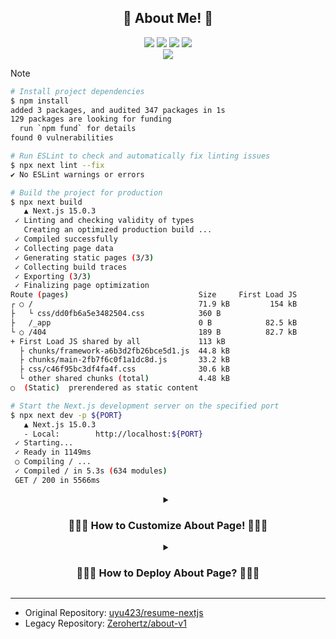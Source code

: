 <div align="center">
    <h2>🎉 About Me! 🎉</h2>
    <img src="https://shields.io/badge/React-18-61DAFB?logo=react&style=for-the-badge&logoColor=61DAFB"/> <img src="https://img.shields.io/badge/Next.js-15-000000?style=for-the-badge&logo=nextdotjs&logoColor=000000"/> <img src="https://img.shields.io/badge/Sass-1.77-CC6699?style=for-the-badge&logo=sass&logoColor=CC6699"/> <img src="https://img.shields.io/badge/Bootstrap-5-7952B3?style=for-the-badge&logo=bootstrap&logoColor=7952B3"/>
    <br/>
    <a href="https://github.com/Zerohertz/about/actions/workflows/nextjs.yml">
        <img src="https://github.com/Zerohertz/about/actions/workflows/nextjs.yml/badge.svg"/>
    </a>
</div>

> [!NOTE]
>
> ```bash
> # Install project dependencies
> $ npm install
> added 3 packages, and audited 347 packages in 1s
> 129 packages are looking for funding
>   run `npm fund` for details
> found 0 vulnerabilities
>
> # Run ESLint to check and automatically fix linting issues
> $ npx next lint --fix
> ✔ No ESLint warnings or errors
>
> # Build the project for production
> $ npx next build
>    ▲ Next.js 15.0.3
>  ✓ Linting and checking validity of types
>    Creating an optimized production build ...
>  ✓ Compiled successfully
>  ✓ Collecting page data
>  ✓ Generating static pages (3/3)
>  ✓ Collecting build traces
>  ✓ Exporting (3/3)
>  ✓ Finalizing page optimization
> Route (pages)                             Size     First Load JS
> ┌ ○ /                                     71.9 kB         154 kB
> ├   └ css/dd0fb6a5e3482504.css            360 B
> ├   /_app                                 0 B            82.5 kB
> └ ○ /404                                  189 B          82.7 kB
> + First Load JS shared by all             113 kB
>   ├ chunks/framework-a6b3d2fb26bce5d1.js  44.8 kB
>   ├ chunks/main-2fb7f6c0f1a1dc8d.js       33.2 kB
>   ├ css/c46f95bc3df4fa4f.css              30.6 kB
>   └ other shared chunks (total)           4.48 kB
> ○  (Static)  prerendered as static content
>
> # Start the Next.js development server on the specified port
> $ npx next dev -p ${PORT}
>    ▲ Next.js 15.0.3
>    - Local:        http://localhost:${PORT}
>  ✓ Starting...
>  ✓ Ready in 1149ms
>  ○ Compiling / ...
>  ✓ Compiled / in 5.3s (634 modules)
>  GET / 200 in 5566ms
> ```

<details>
<summary align="center">
<h3>
🧑🏻‍🎨 How to Customize About Page! 🧑🏻‍🎨
</h3>
</summary>

<h4 align="center">Theme</h4>

> To change the primary colors, adjust the values in the following file:
> <https://github.com/Zerohertz/about/blob/89283eb6e61598a36cf36debe99d89c3f611a35e/src/styles/_colors.scss#L3-L6>

<!-- prettier-ignore -->
> Update the font settings in the following files:<br/>
> [`src/assets/fonts`](https://github.com/Zerohertz/about/tree/main/src/assets/fonts)
> <https://github.com/Zerohertz/about/blob/89283eb6e61598a36cf36debe99d89c3f611a35e/src/styles/fonts.ts#L3-L18>
> <https://github.com/Zerohertz/about/blob/89283eb6e61598a36cf36debe99d89c3f611a35e/src/pages/index.tsx#L21>

<h4 align="center">Layout</h4>

> In the code below, you can configure the layout for the entire about page.
> <https://github.com/Zerohertz/about/blob/89283eb6e61598a36cf36debe99d89c3f611a35e/src/pages/index.tsx#L19-L34>

<h4 align="center">Information</h4>

> Global
> <https://github.com/Zerohertz/about/blob/89283eb6e61598a36cf36debe99d89c3f611a35e/src/payloads/global.ts#L6-L34>

> Profile
> <https://github.com/Zerohertz/about/blob/89283eb6e61598a36cf36debe99d89c3f611a35e/src/payloads/profile.ts#L7-L49>

> Introduction
> <https://github.com/Zerohertz/about/blob/89283eb6e61598a36cf36debe99d89c3f611a35e/src/payloads/introduction.ts#L3-L18>

<!-- prettier-ignore -->
> Skills
> <https://github.com/Zerohertz/about/blob/89283eb6e61598a36cf36debe99d89c3f611a35e/src/payloads/skills.ts#L4-L36>
> <https://github.com/Zerohertz/about/blob/89283eb6e61598a36cf36debe99d89c3f611a35e/src/payloads/skills.ts#L166-L171>

> Common
> <https://github.com/Zerohertz/about/blob/89283eb6e61598a36cf36debe99d89c3f611a35e/src/payloads/experiences.ts#L3-L99>

</details>

<details align="center">
<summary>
<h3>
🧑🏻‍💻 How to Deploy About Page? 🧑🏻‍💻
</h3>
</summary>

> ![step 1.](https://github.com/user-attachments/assets/1d40bc3f-c3f2-4968-9fb4-fce99fbd558e)
> Fork the current repository. (The final deployed location will be `${USERNAME}.github.io/${REPOSITORY_NAME}`)

> ![step 2.](https://github.com/user-attachments/assets/236b8bf6-7068-4a5c-a628-8ead2b90b3a8)
> Change the GitHub Pages setting to use GitHub Actions.

> ![step 3.](https://github.com/user-attachments/assets/d8aaa52b-6150-4904-b2df-8713dec36754)
> Allow and run GitHub Actions.

> ![step 4.](https://github.com/user-attachments/assets/742f63fc-845d-46fb-8b91-866f4b888764)
> Deployment complete!

</details>

---

- Original Repository: [uyu423/resume-nextjs](https://github.com/uyu423/resume-nextjs)
- Legacy Repository: [Zerohertz/about-v1](https://github.com/Zerohertz/about-v1)
